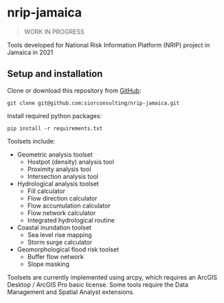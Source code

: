 # nrip-jamaica


> WORK IN PROGRESS 

Tools developed for National Risk Information Platform (NRIP) project in Jamaica in 2021

## Setup and installation

Clone or download this repository from
[GitHub](https://github.com/siorconsulting/nrip-jamaica):

    git clone git@github.com:siorconsulting/nrip-jamaica.git

Install required python packages:

    pip install -r requirements.txt

Toolsets include: 
- Geometric analysis toolset
  - Hostpot (density) analysis tool 
  - Proximity analysis tool
  - Intersection analysis tool
- Hydrological analysis toolset
  - Fill calculator
  - Flow direction calculator
  - Flow accumulation calculator
  - Flow network calculator
  - Integrated hydrological routine
- Coastal inundation toolset
  - Sea level rise mapping
  - Storm surge calculator
- Geomorphological flood risk toolset
  - Buffer flow network
  - Slope masking

Toolsets are currently implemented using arcpy, which requires an ArcGIS Desktop / ArcGIS Pro basic license. Some tools require the Data Management and Spatial Analyst extensions.
